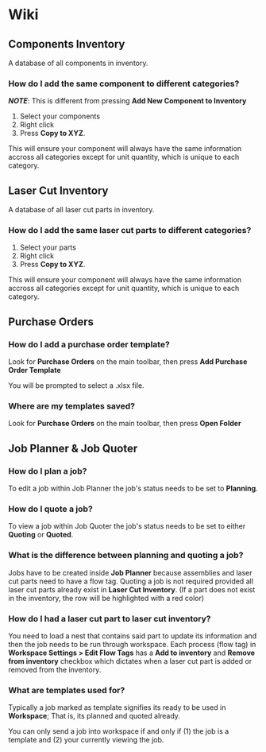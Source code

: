 # Wiki

## Components Inventory

A database of all components in inventory.

### How do I add the same component to different categories?

***NOTE***: This is different from pressing **Add New Component to Inventory**

1. Select your components
2. Right click
3. Press **Copy to XYZ**.

This will ensure your component will always have the same information accross all categories except for unit quantity, which is unique to each category.

## Laser Cut Inventory

A database of all laser cut parts in inventory.

### How do I add the same laser cut parts to different categories?

1. Select your parts
2. Right click
3. Press **Copy to XYZ**.

This will ensure your component will always have the same information accross all categories except for unit quantity, which is unique to each category.

## Purchase Orders

### How do I add a purchase order template?

Look for **Purchase Orders** on the main toolbar, then press **Add Purchase Order Template**

You will be prompted to select a .xlsx file.

### Where are my templates saved?

Look for **Purchase Orders** on the main toolbar, then press **Open Folder**

## Job Planner & Job Quoter

### How do I plan a job?

To edit a job within Job Planner the job's status needs to be set to **Planning**.

### How do I quote a job?

To view a job within Job Quoter the job's status needs to be set to either **Quoting** or **Quoted**.

### What is the difference between planning and quoting a job?

Jobs have to be created inside **Job Planner** because assemblies and laser cut parts need to have a flow tag. Quoting a job is not required provided all laser cut parts already exist in **Laser Cut Inventory**. (If a part does not exist in the inventory, the row will be highlighted with a red color)

### How do I had a laser cut part to laser cut inventory?

You need to load a nest that contains said part to update its information and then the job needs to be run through workspace. Each process (flow tag) in **Workspace Settings > Edit Flow Tags** has a **Add to inventory** and **Remove from inventory** checkbox which dictates when a laser cut part is added or removed from the inventory.

### What are templates used for?

Typically a job marked as template signifies its ready to be used in **Workspace**; That is, its planned and quoted already.

You can only send a job into workspace if and only if (1) the job is a template and (2) your currently viewing the job.

